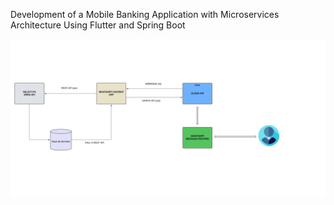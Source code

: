 Development of a Mobile Banking Application with Microservices Architecture Using Flutter and Spring Boot

![alt text](/support/Architecture.png)